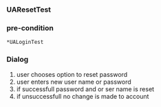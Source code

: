 ### UAResetTest

### pre-condition

    *UALoginTest 

### Dialog 

1. user chooses option to reset password
2. user enters new user name or password
3. if successfull password and or ser name is reset
4. if unsuccessfull no change is made to account